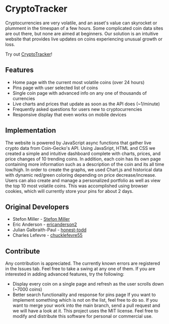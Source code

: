 # CryptoTracker
Cryptocurrencies are very volatile, and an asset's value can skyrocket or plumment in the timespan of a few hours. Some complicated coin data sites are out there, but none are aimed at beginners. Our solution is an intuitive website that provides live updates on coins experiencing unusual growth or loss.

Try out [CryptoTracker](https://ericanderson2.github.io/CryptoTracker/index.html)!

Features
-------------------
* Home page with the current most volatile coins (over 24 hours)
* Pins page with user selected list of coins
* Single coin page with advanced info on any one of thousands of currencies
* Live charts and prices that update as soon as the API does (~1/minute)
* Frequently asked questions for users new to cryptocurrencies
* Responsive display that even works on mobile devices

Implementation
-------------------
The website is powered by JavaScript async functions that gather live crypto data from Coin-Gecko's API. Using JavaSript, HTML and CSS we created a simple and intuitive dashboard complete with charts, prices, and price changes of 10 trending coins. In addition, each coin has its own page containing more information such as a description of the coin and its all time low/high. In order to create the graphs, we used Chart.js and historical data with dynamic red/green coloring depending on price decrease/increase. Users can also create and manage a personalized portfolio as well as view the top 10 most volatile coins. This was accomplished using browser cookies, which will currently store your pins for about 2 days.

Original Developers
-------------------

 * Stefon Miller - [Stefon Miller](https://github.com/StefonMiller)
 * Eric Anderson - [ericanderson2](https://github.com/ericanderson2)
 * Julian Galbraith-Paul - [honest-todd](https://github.com/honest-todd)
 * Charles Lefevre - [chucklefevre55](https://github.com/chucklefevre55)

Contribute
-------------------
Any contribution is appreciated. The currently known errors are registered in the Issues tab. Feel free to take a swing at any one of them.
If you are interested in adding advanced features, try the following:
* Display every coin on a single page and refresh as the user scrolls down (~7000 coins)
* Better search functionality and response for pins page
If you want to implement something which is not on the list, feel free to do so. If you want to merge your work into the main branch, send a pull request and we will have a look at it.
This project uses the MIT license. Feel free to modify and distribute this software for personal or commercial use.

